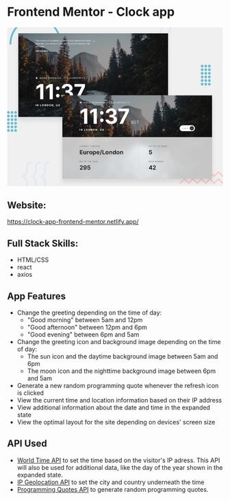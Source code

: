 # Frontend Mentor - Clock app

![Design preview for the Clock app coding challenge](./preview.jpg)

## Website:

https://clock-app-frontend-mentor.netlify.app/

## Full Stack Skills:
- HTML/CSS
- react
- axios

## App Features

- Change the greeting depending on the time of day:
  - "Good morning" between 5am and 12pm
  - "Good afternoon" between 12pm and 6pm
  - "Good evening" between 6pm and 5am
- Change the greeting icon and background image depending on the time of day:
  - The sun icon and the daytime background image between 5am and 6pm
  - The moon icon and the nighttime background image between 6pm and 5am
- Generate a new random programming quote whenever the refresh icon is clicked
- View the current time and location information based on their IP address
- View additional information about the date and time in the expanded state
- View the optimal layout for the site depending on devices' screen size

## API Used

- [World Time API](http://worldtimeapi.org/) to set the time based on the visitor's IP adress. This API will also be used for additional data, like the day of the year shown in the expanded state.
- [IP Geolocation API](https://freegeoip.app/) to set the city and country underneath the time
- [Programming Quotes API](https://api.quotable.io/random) to generate random programming quotes.





